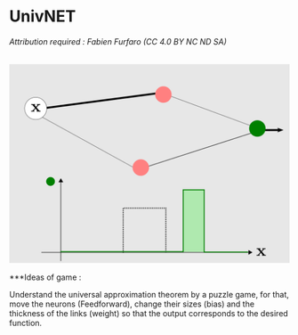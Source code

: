 # UnivNET

###### Attribution required : Fabien Furfaro (CC 4.0 BY NC ND SA)

![PROTOTYPE](/GDesign.png)

***Ideas of game :

Understand the universal approximation theorem by a puzzle game, for that, move the neurons (Feedforward), change their sizes (bias) and the thickness of the links (weight) so that the output corresponds to the desired function.
